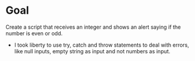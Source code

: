# Goal

Create a script that receives an integer and shows an alert saying if the number is even or odd.

- I took liberty to use try, catch and throw statements to deal with errors, like null inputs, empty string as input and not numbers as input. 